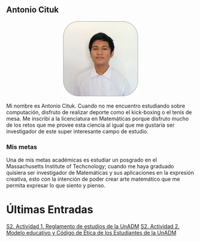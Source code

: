 ## Antonio Cituk

<p align="center">
    <img src="https://github.com/Antonio-Cituk/cupenimacm2021/raw/gh-pages/assets/profile_photo.png" alt="Antonio Cituk" width="200" height="200">
</p>

Mi nombre es Antonio Cituk. Cuando no me encuentro estudiando sobre computación, disfruto de realizar deporte como el kick-boxing o el tenis de mesa. Me inscribí a la licenciatura en Matemáticas porque disfruto mucho de los retos que me provee esta ciencia al igual que me gustaría ser investigador de este super interesante campo de estudio.

### Mis metas

Una de mis metas académicas es estudiar un posgrado en el Massachusetts Institute of Techcnology; cuando me haya graduado quisiera ser investigador de Matemáticas y sus aplicaciones en la expresión creativa, esto con la intención de poder crear arte matemático que me permita expresar lo que siento y pienso.


# Últimas Entradas

[S2. Actividad 1. Reglamento de estudios de la UnADM](https://antonio-cituk.github.io/cupenimacm2021/mural)
[S2. Actividad 2. Modelo educativo y Código de Ética de los Estudiantes de la UnADM](https://antonio-cituk.github.io/cupenimacm2021/nubes)
